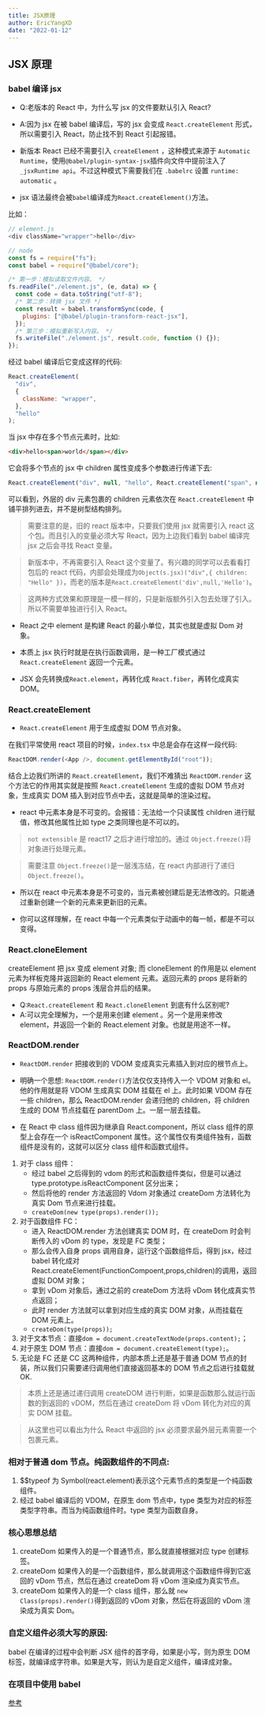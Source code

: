 ```yaml
---
title: JSX原理
author: EricYangXD
date: "2022-01-12"
---
```


## JSX 原理

### babel 编译 jsx

- Q:老版本的 React 中，为什么写 jsx 的文件要默认引入 React?
- A:因为 jsx 在被 babel 编译后，写的 jsx 会变成 `React.createElement` 形式，所以需要引入 React，防止找不到 React 引起报错。
- 新版本 React 已经不需要引入 `createElement` ，这种模式来源于 `Automatic Runtime`，使用`@babel/plugin-syntax-jsx`插件向文件中提前注入了 `_jsxRuntime api`。不过这种模式下需要我们在 `.babelrc` 设置 `runtime: automatic` 。

- jsx 语法最终会被`babel`编译成为`React.createElement()`方法。

比如：

```js
// element.js
<div className="wrapper">hello</div>
```

```js
// node
const fs = require("fs");
const babel = require("@babel/core");

/* 第一步：模拟读取文件内容。 */
fs.readFile("./element.js", (e, data) => {
  const code = data.toString("utf-8");
  /* 第二步：转换 jsx 文件 */
  const result = babel.transformSync(code, {
    plugins: ["@babel/plugin-transform-react-jsx"],
  });
  /* 第三步：模拟重新写入内容。 */
  fs.writeFile("./element.js", result.code, function () {});
});
```

经过 babel 编译后它变成这样的代码:

```js
React.createElement(
  "div",
  {
    className: "wrapper",
  },
  "hello"
);
```

当 jsx 中存在多个节点元素时，比如:

```html
<div>hello<span>world</span></div>
```

它会将多个节点的 jsx 中 children 属性变成多个参数进行传递下去:

```js
React.createElement("div", null, "hello", React.createElement("span", null, "world"));
```

可以看到，外层的 div 元素包裹的 children 元素依次在 `React.createElement` 中铺平排列进去，并不是树型结构排列。

> 需要注意的是，旧的 react 版本中，只要我们使用 jsx 就需要引入 react 这个包。而且引入的变量必须大写 React，因为上边我们看到 babel 编译完 jsx 之后会寻找 React 变量。

> 新版本中，不再需要引入 React 这个变量了。有兴趣的同学可以去看看打包后的 react 代码，内部会处理成为`Object(s.jsx)("div",{ children: "Hello" })`，而老的版本是`React.createElement('div',null,'Hello')`。

> 这两种方式效果和原理是一模一样的，只是新版额外引入包去处理了引入。所以不需要单独进行引入 React。

- React 之中 element 是构建 React 的最小单位，其实也就是虚拟 Dom 对象。

- 本质上 jsx 执行时就是在执行函数调用，是一种工厂模式通过 `React.createElement` 返回一个元素。

- JSX 会先转换成`React.element`，再转化成 `React.fiber`，再转化成真实 DOM。

### React.createElement

- `React.createElement` 用于生成虚拟 DOM 节点对象。

在我们平常使用 react 项目的时候，`index.tsx` 中总是会存在这样一段代码:

```js
ReactDOM.render(<App />, document.getElementById("root"));
```

结合上边我们所讲的 `React.createElement`，我们不难猜出 `ReactDOM.render` 这个方法它的作用其实就是按照 `React.createElement` 生成的虚拟 DOM 节点对象，生成真实 DOM 插入到对应节点中去，这就是简单的渲染过程。

- react 中元素本身是不可变的。会报错：无法给一个只读属性 children 进行赋值，修改其他属性比如 type 之类同理也是不可以的。

> `not extensible` 是 react17 之后才进行增加的。通过 `Object.freeze()`将对象进行处理元素。

> 需要注意 `Object.freeze()`是一层浅冻结，在 react 内部进行了递归 `Object.freeze()`。

- 所以在 react 中元素本身是不可变的，当元素被创建后是无法修改的。只能通过重新创建一个新的元素来更新旧的元素。

- 你可以这样理解，在 react 中每一个元素类似于动画中的每一帧，都是不可以变得。

### React.cloneElement

createElement 把 jsx 变成 element 对象; 而 cloneElement 的作用是以 element 元素为样板克隆并返回新的 React element 元素。返回元素的 props 是将新的 props 与原始元素的 props 浅层合并后的结果。

- Q:`React.createElement` 和 `React.cloneElement` 到底有什么区别呢?
- A:可以完全理解为，一个是用来创建 element 。另一个是用来修改 element，并返回一个新的 React.element 对象。也就是用途不一样。

### ReactDOM.render

- `ReactDOM.render` 把接收到的 VDOM 变成真实元素插入到对应的根节点上。

- 明确一个思想: `ReactDOM.render()`方法仅仅支持传入一个 VDOM 对象和 el。他的作用就是将 VDOM 生成真实 DOM 挂载在 el 上。此时如果 VDOM 存在一些 children，那么 ReactDOM.render 会递归他的 children，将 children 生成的 DOM 节点挂载在 parentDom 上。一层一层去挂载。
- 在 React 中 class 组件因为继承自 React.component，所以 class 组件的原型上会存在一个 isReactComponent 属性。这个属性仅有类组件独有，函数组件是没有的，这就可以区分 class 组件和函数式组件。

1. 对于 class 组件：
   - 经过 babel 之后得到的 vdom 的形式和函数组件类似，但是可以通过 type.prototype.isReactComponent 区分出来；
   - 然后将他的 render 方法返回的 Vdom 对象通过 createDom 方法转化为真实 Dom 节点来进行挂载。
   - `createDom(new type(props).render());`
2. 对于函数组件 FC：
   - 进入 ReactDOM.render 方法创建真实 DOM 时，在 createDom 时会判断传入的 vDom 的 type，发现是 FC 类型；
   - 那么会传入自身 props 调用自身，运行这个函数组件后，得到 jsx，经过 babel 转化成对 React.createElement(FunctionCompoent,props,children)的调用，返回虚拟 DOM 对象；
   - 拿到 vDom 对象后，通过之前的 createDom 方法将 vDom 转化成真实节点返回；
   - 此时 render 方法就可以拿到对应生成的真实 DOM 对象，从而挂载在 DOM 元素上。
   - `createDom(type(props));`
3. 对于文本节点：直接`dom = document.createTextNode(props.content);`；
4. 对于原生 DOM 节点：直接`dom = document.createElement(type);`。
5. 无论是 FC 还是 CC 这两种组件，内部本质上还是基于普通 DOM 节点的封装，所以我们只需要递归调用他们直接返回基本的 DOM 节点之后进行挂载就 OK.

> 本质上还是通过递归调用 createDOM 进行判断，如果是函数那么就运行函数的到返回的 vDOM，然后在通过 createDom 将 vDom 转化为对应的真实 DOM 挂载。

> 从这里也可以看出为什么 React 中返回的 jsx 必须要求最外层元素需要一个包裹元素。

### 相对于普通 dom 节点。纯函数组件的不同点:

1. $$typeof 为 Symbol(react.element)表示这个元素节点的类型是一个纯函数组件。
2. 经过 babel 编译后的 VDOM，在原生 dom 节点中，type 类型为对应的标签类型字符串。而当为纯函数组件时。type 类型为函数自身。

### 核心思想总结

1. createDom 如果传入的是一个普通节点，那么就直接根据对应 type 创建标签。
2. createDom 如果传入的是一个函数组件，那么就调用这个函数组件得到它返回的 vDom 节点，然后在通过 createDom 将 vDom 渲染成为真实节点。
3. createDom 如果传入的是一个 class 组件，那么就 `new Class(props).render()`得到返回的 vDom 对象，然后在将返回的 vDom 渲染成为真实 Dom。

### 自定义组件必须大写的原因:

babel 在编译的过程中会判断 JSX 组件的首字母，如果是小写，则为原生 DOM 标签，就编译成字符串。如果是大写，则认为是自定义组件，编译成对象。

### 在项目中使用 babel

[参考](https://mp.weixin.qq.com/s/qCJXhfd5ZBkpqV4bs_nY6w)
